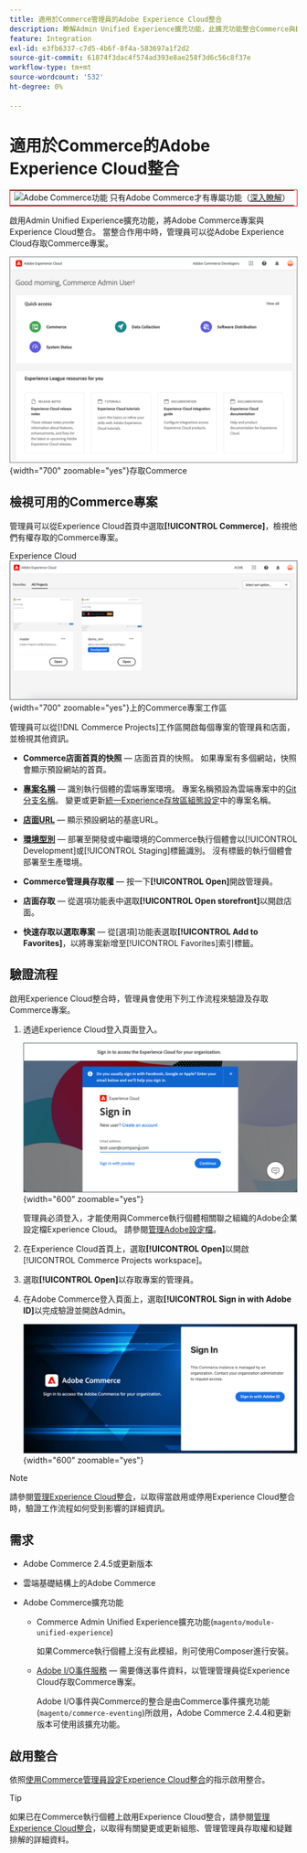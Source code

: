 ```yaml
---
title: 適用於Commerce管理員的Adobe Experience Cloud整合
description: 瞭解Admin Unified Experience擴充功能，此擴充功能整合Commerce與Experience Cloud，讓客戶可以從Experience Cloud首頁存取Commerce專案。
feature: Integration
exl-id: e3fb6337-c7d5-4b6f-8f4a-583697a1f2d2
source-git-commit: 61874f3dac4f574ad393e8ae258f3d6c56c8f37e
workflow-type: tm+mt
source-wordcount: '532'
ht-degree: 0%

---
```


# 適用於Commerce的Adobe Experience Cloud整合

<table style="border:1px solid red">
<tr><td><img alt="Adobe Commerce功能" src="../assets/adobe-logo.svg" width="20" height="20" /> 只有Adobe Commerce才有專屬功能（<a href="https://experienceleague.adobe.com/docs/commerce-admin/user-guides/home.html#product-editions">深入瞭解</a>）</td></tr>
</table>

啟用Admin Unified Experience擴充功能，將Adobe Commerce專案與Experience Cloud整合。 當整合作用中時，管理員可以從Adobe Experience Cloud存取Commerce專案。

![從Experience Cloud首頁](./assets/admin-uex-home-page.png){width="700" zoomable="yes"}存取Commerce

## 檢視可用的Commerce專案

管理員可以從Experience Cloud首頁中選取&#x200B;**[!UICONTROL Commerce]**，檢視他們有權存取的Commerce專案。

Experience Cloud![&#128279;](./assets/admin-uex-commerce-projects-home.png){width="700" zoomable="yes"}上的Commerce專案工作區

管理員可以從[!DNL Commerce Projects]工作區開啟每個專案的管理員和店面，並檢視其他資訊。

- **Commerce店面首頁的快照** — 店面首頁的快照。 如果專案有多個網站，快照會顯示預設網站的首頁。

- **[專案名稱](https://experienceleague.adobe.com/docs/commerce-cloud-service/user-guide/architecture/pro-develop-deploy-workflow.html)** — 識別執行個體的雲端專案環境。 專案名稱預設為雲端專案中的[Git分支名稱](https://experienceleague.adobe.com/docs/commerce-cloud-service/user-guide/project/console-branches.html)。 變更或更新[統一Experience存放區組態設定](admin-unified-experience-integration-manage.md#manage-the-integration-from-the-admin)中的專案名稱。

- **[店面URL](../stores-purchase/store-urls.md)** — 顯示預設網站的基底URL。

- **[環境型別](https://experienceleague.adobe.com/docs/commerce-cloud-service/user-guide/architecture/pro-develop-deploy-workflow.html)** — 部署至開發或中繼環境的Commerce執行個體會以[!UICONTROL Development]或[!UICONTROL Staging]標籤識別。 沒有標籤的執行個體會部署至生產環境。

- **Commerce管理員存取權** — 按一下&#x200B;**[!UICONTROL Open]**&#x200B;開啟管理員。

- **店面存取** — 從選項功能表中選取&#x200B;**[!UICONTROL Open storefront]**&#x200B;以開啟店面。

- **快速存取以選取專案** — 從[選項]功能表選取&#x200B;**[!UICONTROL Add to Favorites]**，以將專案新增至[!UICONTROL Favorites]索引標籤。

## 驗證流程

啟用Experience Cloud整合時，管理員會使用下列工作流程來驗證及存取Commerce專案。

1. 透過Experience Cloud登入頁面登入。

   ![Experience Cloud登入頁面](./assets/admin-uex-experience-cloud-login.png){width="600" zoomable="yes"}

   管理員必須登入，才能使用與Commerce執行個體相關聯之組織的Adobe企業設定檔Experience Cloud。 請參閱[管理Adobe設定檔](https://helpx.adobe.com/enterprise/using/manage-adobe-profiles.html)。

1. 在Experience Cloud首頁上，選取&#x200B;**[!UICONTROL Open]**&#x200B;以開啟[!UICONTROL Commerce Projects workspace]。

1. 選取&#x200B;**[!UICONTROL Open]**&#x200B;以存取專案的管理員。

1. 在Adobe Commerce登入頁面上，選取&#x200B;**[!UICONTROL Sign in with Adobe ID]**&#x200B;以完成驗證並開啟Admin。

   ![Adobe Commerce登入頁面](./assets/admin-adobeid-login.png){width="600" zoomable="yes"}

>[!NOTE]
>
>請參閱[管理Experience Cloud整合](admin-unified-experience-integration-manage.md)，以取得當啟用或停用Experience Cloud整合時，驗證工作流程如何受到影響的詳細資訊。

## 需求

- Adobe Commerce 2.4.5或更新版本
- 雲端基礎結構上的Adobe Commerce
- Adobe Commerce擴充功能

   - Commerce Admin Unified Experience擴充功能(`magento/module-unified-experience`)

     如果Commerce執行個體上沒有此模組，則可使用Composer進行安裝。

   - [Adobe I/O事件服務](https://developer.adobe.com/commerce/extensibility/events/) — 需要傳送事件資料，以管理管理員從Experience Cloud存取Commerce專案。

     Adobe I/O事件與Commerce的整合是由Commerce事件擴充功能(`magento/commerce-eventing`)所啟用，Adobe Commerce 2.4.4和更新版本可使用該擴充功能。

## 啟用整合

依照[使用Commerce管理員設定Experience Cloud整合](admin-unified-experience-integration-configure.md)的指示啟用整合。

>[!TIP]
>
>如果已在Commerce執行個體上啟用Experience Cloud整合，請參閱[管理Experience Cloud整合](admin-unified-experience-integration-manage.md)，以取得有關變更或更新組態、管理管理員存取權和疑難排解的詳細資料。
